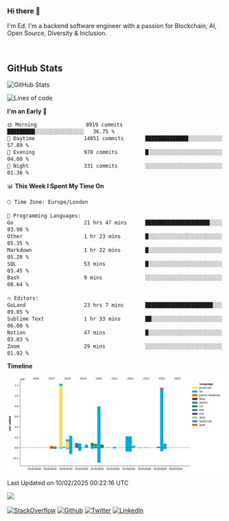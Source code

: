 ### Hi there 👋
 I'm Ed. I'm a backend software engineer with a passion for Blockchain, AI, Open Source, Diversity & Inclusion.

<br />

<h2>GitHub Stats</h2>
<p><img src="https://github-readme-stats.vercel.app/api?username=echarrod&amp;show_icons=true" alt="GitHub Stats"></p>

<!--START_SECTION:waka-->
![Lines of code](https://img.shields.io/badge/From%20Hello%20World%20I%27ve%20Written-4.6%20million%20lines%20of%20code-blue)

**I'm an Early 🐤** 

```text
🌞 Morning                8919 commits        █████████░░░░░░░░░░░░░░░░   36.75 % 
🌆 Daytime                14051 commits       ██████████████░░░░░░░░░░░   57.89 % 
🌃 Evening                970 commits         █░░░░░░░░░░░░░░░░░░░░░░░░   04.00 % 
🌙 Night                  331 commits         ░░░░░░░░░░░░░░░░░░░░░░░░░   01.36 % 
```


📊 **This Week I Spent My Time On** 

```text
🕑︎ Time Zone: Europe/London

💬 Programming Languages: 
Go                       21 hrs 47 mins      █████████████████████░░░░   83.90 % 
Other                    1 hr 23 mins        █░░░░░░░░░░░░░░░░░░░░░░░░   05.35 % 
Markdown                 1 hr 22 mins        █░░░░░░░░░░░░░░░░░░░░░░░░   05.28 % 
SQL                      53 mins             █░░░░░░░░░░░░░░░░░░░░░░░░   03.45 % 
Bash                     9 mins              ░░░░░░░░░░░░░░░░░░░░░░░░░   00.64 % 

🔥 Editors: 
GoLand                   23 hrs 7 mins       ██████████████████████░░░   89.05 % 
Sublime Text             1 hr 33 mins        ██░░░░░░░░░░░░░░░░░░░░░░░   06.00 % 
Notion                   47 mins             █░░░░░░░░░░░░░░░░░░░░░░░░   03.03 % 
Zoom                     29 mins             ░░░░░░░░░░░░░░░░░░░░░░░░░   01.92 % 
```

**Timeline**

![Lines of Code chart](https://raw.githubusercontent.com/echarrod/echarrod/main/assets/bar_graph.png)


 Last Updated on 10/02/2025 00:22:16 UTC
<!--END_SECTION:waka-->

![](https://komarev.com/ghpvc/?username=echarrod)

<p>
<a href="https://stackoverflow.com/users/1014632/ech" target="_blank"><img alt="StackOverflow" src="https://img.shields.io/badge/-Stackoverflow-FE7A16?style=for-the-badge&logo=stack-overflow&logoColor=white" /></a> 
<a href="https://github.com/echarrod" target="_blank"><img alt="Github" src="https://img.shields.io/badge/GitHub-%2312100E.svg?&style=for-the-badge&logo=Github&logoColor=white" /></a> 
<a href="https://twitter.com/e_harrod" target="_blank"><img alt="Twitter" src="https://img.shields.io/badge/twitter-%231DA1F2.svg?&style=for-the-badge&logo=twitter&logoColor=white" /></a> 
<a href="https://www.linkedin.com/in/ed-harrod" target="_blank"><img alt="LinkedIn" src="https://img.shields.io/badge/linkedin-%230077B5.svg?&style=for-the-badge&logo=linkedin&logoColor=white" /></a>
